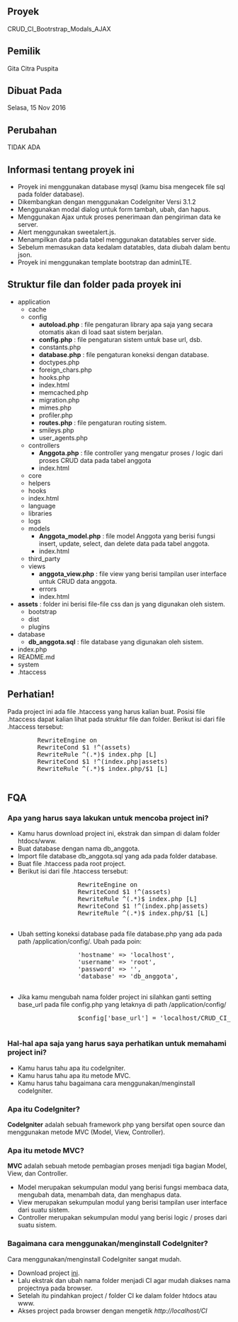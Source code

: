 <h2>Proyek</h2>
CRUD_CI_Bootrstrap_Modals_AJAX
<h2>Pemilik</h2>
Gita Citra Puspita
<h2>Dibuat Pada</h2>
Selasa, 15 Nov 2016

<h2>Perubahan</h2>
TIDAK ADA

<h2>Informasi tentang proyek ini</h2>
<ul>
	<li>Proyek ini menggunakan database mysql (kamu bisa mengecek file sql pada folder database).</li>
	<li>Dikembangkan dengan menggunakan CodeIgniter Versi 3.1.2</li>
	<li>Menggunakan modal dialog untuk form tambah, ubah, dan hapus.</li>
	<li>Menggunakan Ajax untuk proses penerimaan dan pengiriman data ke server.</li>
	<li>Alert menggunakan sweetalert.js.</li>
	<li>Menampilkan data pada tabel menggunakan datatables server side.</li>
	<li>Sebelum memasukan data kedalam datatables, data diubah dalam bentu json.</li>
	<li>Proyek ini menggunakan template bootstrap dan adminLTE.</li>
</ul>

<h2>Struktur file dan folder pada proyek ini</h2>
<ul>
	<li>application
		<ul>
			<li>cache</li>
			<li>config
				<ul>
					<li><b>autoload.php</b> : file pengaturan library apa saja yang secara otomatis akan di load saat sistem berjalan.</li>
					<li><b>config.php</b> : file pengaturan sistem untuk base url, dsb.</li>
					<li>constants.php</li>
					<li><b>database.php</b> : file pengaturan koneksi dengan database.</li>
					<li>doctypes.php</li>
					<li>foreign_chars.php</li>
					<li>hooks.php</li>
					<li>index.html</li>
					<li>memcached.php</li>
					<li>migration.php</li>
					<li>mimes.php</li>
					<li>profiler.php</li>
					<li><b>routes.php</b> : file pengaturan routing sistem.</li>
					<li>smileys.php</li>
					<li>user_agents.php</li>
				</ul>
			</li>
			<li>controllers
				<ul>
					<li><b>Anggota.php</b> : file controller yang mengatur proses / logic dari proses CRUD data pada tabel anggota</li>
					<li>index.html</li>
				</ul>
			</li>
			<li>core</li>
			<li>helpers</li>
			<li>hooks</li>
			<li>index.html</li>
			<li>language</li>
			<li>libraries</li>
			<li>logs</li>
			<li>models
				<ul>
					<li><b>Anggota_model.php</b> : file model Anggota yang berisi fungsi insert, update, select, dan delete data pada tabel anggota.</li>
					<li>index.html</li>
				</ul>
			</li>
			<li>third_party</li>
			<li>views
				<ul>
					<li><b>anggota_view.php</b> : file view yang berisi tampilan user interface untuk CRUD data anggota.</li>
					<li>errors</li>
					<li>index.html</li>
				</ul>
			</li>
		</ul>
	</li>
	<li><b>assets</b> : folder ini berisi file-file css dan js yang digunakan oleh sistem.
		<ul>
			<li>bootstrap</li>
			<li>dist</li>
			<li>plugins</li>
		</ul>
	</li>
	<li>database
		<ul>
			<li><b>db_anggota.sql</b> : file database yang digunakan oleh sistem.</li>
		</ul>
	</li>
	<li>index.php</li>
	<li>README.md</li>
	<li>system</li>
	<li>.htaccess</li>
</ul>

<h2>Perhatian!</h2>
<p>Pada project ini ada file .htaccess yang harus kalian buat. Posisi file .htaccess dapat kalian lihat pada struktur file dan folder.
	Berikut isi dari file .htaccess tersebut:
	<pre>
		RewriteEngine on
		RewriteCond $1 !^(assets)
		RewriteRule ^(.*)$ index.php [L]
		RewriteCond $1 !^(index.php|assets)
		RewriteRule ^(.*)$ index.php/$1 [L]
	</pre>
</p>	
<h2>FQA</h2>
<h3>Apa yang harus saya lakukan untuk mencoba project ini?</h3>
<p>
	<ul>
		<li>Kamu harus download project ini, ekstrak dan simpan di dalam folder htdocs/www.</li>
		<li>Buat database dengan nama db_anggota.</li>
		<li>Import file database db_anggota.sql yang ada pada folder database.</li>
		<li>Buat file .htaccess pada root project.</li>
		<li>Berikut isi dari file .htaccess tersebut:
			<pre>
				RewriteEngine on
				RewriteCond $1 !^(assets)
				RewriteRule ^(.*)$ index.php [L]
				RewriteCond $1 !^(index.php|assets)
				RewriteRule ^(.*)$ index.php/$1 [L]
			</pre>
		</li>
		<li>Ubah setting koneksi database pada file database.php yang ada pada path /application/config/. Ubah pada poin:
			<pre>
				'hostname' => 'localhost',
				'username' => 'root',
				'password' => '',
				'database' => 'db_anggota',
			</pre>
		</li>
		<li>Jika kamu mengubah nama folder project ini silahkan ganti setting base_url pada file config.php yang letaknya di path /application/config/
			<pre>
				$config['base_url'] = 'localhost/CRUD_CI_Bootrstrap_Modals_AJAX/';
			</pre>
		</li>
	</ul>
</p>

<h3>Hal-hal apa saja yang harus saya perhatikan untuk memahami project ini?</h3>
<p>
	<ul>
		<li>Kamu harus tahu apa itu codeIgniter.</li>
		<li>Kamu harus tahu apa itu metode MVC.</li>
		<li>Kamu harus tahu bagaimana cara menggunakan/menginstall codeIgniter.</li>
	</ul>
</p>
<h3>Apa itu CodeIgniter?</h3>
<p>
	<b>CodeIgniter</b> adalah sebuah framework php yang bersifat open source dan menggunakan metode MVC (Model, View, Controller). 
</p>
<h3>Apa itu metode MVC?</h3>
<p>
	<b>MVC</b> adalah sebuah metode pembagian proses menjadi tiga bagian Model, View, dan Controller. 
	<ul>
		<li>Model merupakan sekumpulan modul yang berisi fungsi membaca data, mengubah data, menambah data, dan menghapus data.</li>
		<li>View merupakan sekumpulan modul yang berisi tampilan user interface dari suatu sistem.</li>
		<li>Controller merupakan sekumpulan modul yang berisi logic / proses dari suatu sistem.</li>
	</ul>
</p>
<h3>Bagaimana cara menggunakan/menginstall CodeIgniter?</h3>
<p>
	Cara menggunakan/menginstall CodeIgniter sangat mudah. 
	<ul>
		<li>Download project <a href="https://codeload.github.com/bcit-ci/CodeIgniter/zip/3.1.2">ini</a>.</li>
		<li>Lalu ekstrak dan ubah nama folder menjadi CI agar mudah diakses nama projectnya pada browser.</li>
		<li>Setelah itu pindahkan project / folder CI ke dalam folder htdocs atau www.</li>
		<li>Akses project pada browser dengan mengetik <i>http://localhost/CI</i></li>
	</ul>
</p>